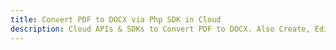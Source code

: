 ---title: Convert PDF to DOCX via Php SDK in Clouddescription: Cloud APIs & SDKs to Convert PDF to DOCX. Also Create, Edit & Render Microsoft Word & OpenOffice documents in the Cloud.---